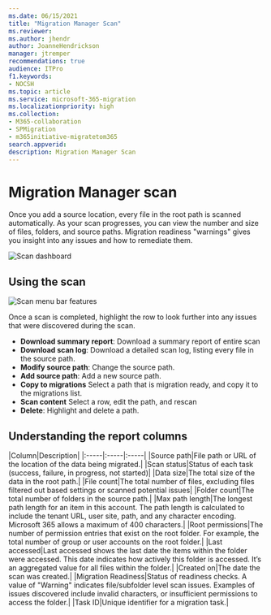 ```yaml
---
ms.date: 06/15/2021
title: "Migration Manager Scan"
ms.reviewer: 
ms.author: jhendr
author: JoanneHendrickson
manager: jtremper
recommendations: true
audience: ITPro
f1.keywords:
- NOCSH
ms.topic: article
ms.service: microsoft-365-migration
ms.localizationpriority: high
ms.collection: 
- M365-collaboration
- SPMigration
- m365initiative-migratetom365
search.appverid: 
description: Migration Manager Scan
---
```


# Migration Manager scan

Once you add a source location, every file in the root path is scanned automatically. As your scan progresses, you can view the number and size of files, folders, and source paths. Migration readiness "warnings" gives you insight into any issues and how to remediate them. 

![Scan dashboard](media/mm-scan-dashboard.png)

## Using the scan

![Scan menu bar features](media/mm-scan-toolbar-menu.png)

Once a scan is completed, highlight the row to look further into any issues that were discovered during the scan.

- **Download summary report**:  Download a summary report of entire scan
- **Download scan log**:  Download a detailed scan log, listing every file in the source path.
- **Modify source path**: Change the source path.
- **Add source path**:  Add a new source path.
- **Copy to migrations**  Select a path that is migration ready, and copy it to the migrations list.
- **Scan content**  Select a row, edit the path, and rescan
- **Delete**:  Highlight and delete a path.


## Understanding the report columns

|Column|Description|
|:-----|:-----|:-----|
|Source path|File path or URL of the location of the data being migrated.|
|Scan status|Status of each task (success, failure, in progress, not started)|
|Data size|The total size of the data in the root path.|
|File count|The total number of files, excluding files filtered out based settings or scanned potential issues|
|Folder count|The total number of folders in the source path.|
|Max path length|The longest path length for an item in this account.  The path length is calculated to include the tenant URL, user site, path, and any character encoding. Microsoft 365 allows a maximum of 400 characters.|
|Root permissions|The number of permission entries that exist on the root folder. For example, the total number of group or user accounts on the root folder.|
|Last accessed|Last accessed shows the last date the items within the folder were accessed. This date indicates how actively this folder is accessed.  It’s an aggregated value for all files within the folder.|
|Created on|The date the scan was created.|
|Migration Readiness|Status of readiness checks. A value of "Warning" indicates file/subfolder level scan issues. Examples of issues discovered include invalid characters, or insufficient permissions to access the folder.|
|Task ID|Unique identifier for a migration task.|



